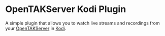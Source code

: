 # OpenTAKServer Kodi Plugin

A simple plugin that allows you to watch live streams and recordings from your [OpenTAKServer](https://github.com/brian7704/OpenTAKServer) in [Kodi](https://kodi.tv).